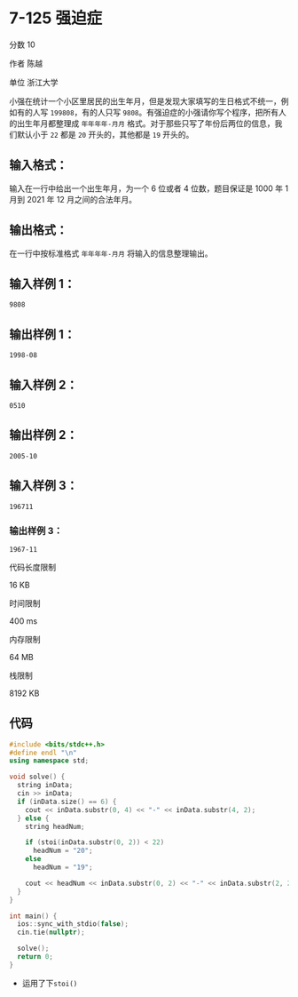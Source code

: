 # **7-125 强迫症**

分数 10

作者 陈越

单位 浙江大学

小强在统计一个小区里居民的出生年月，但是发现大家填写的生日格式不统一，例如有的人写 `199808`，有的人只写 `9808`。有强迫症的小强请你写个程序，把所有人的出生年月都整理成 `年年年年-月月` 格式。对于那些只写了年份后两位的信息，我们默认小于 `22` 都是 `20` 开头的，其他都是 `19` 开头的。

## 输入格式：

输入在一行中给出一个出生年月，为一个 6 位或者 4 位数，题目保证是 1000 年 1 月到 2021 年 12 月之间的合法年月。

## 输出格式：

在一行中按标准格式 `年年年年-月月` 将输入的信息整理输出。

## 输入样例 1：

```in
9808
```

## 输出样例 1：

```out
1998-08
```

## 输入样例 2：

```in
0510
```

## 输出样例 2：

```out
2005-10
```

## 输入样例 3：

```in
196711
```

### 输出样例 3：

```out
1967-11
```

代码长度限制

16 KB

时间限制

400 ms

内存限制

64 MB

栈限制

8192 KB

## 代码

```cpp
#include <bits/stdc++.h>
#define endl "\n"
using namespace std;

void solve() {
  string inData;
  cin >> inData;
  if (inData.size() == 6) {
    cout << inData.substr(0, 4) << "-" << inData.substr(4, 2);
  } else {
    string headNum;

    if (stoi(inData.substr(0, 2)) < 22)
      headNum = "20";
    else
      headNum = "19";

    cout << headNum << inData.substr(0, 2) << "-" << inData.substr(2, 2);
  }
}

int main() {
  ios::sync_with_stdio(false);
  cin.tie(nullptr);

  solve();
  return 0;
}
```

- 运用了下`stoi()`